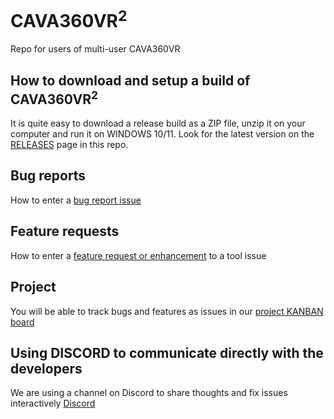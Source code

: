 # CAVA360VR<sup>2</sup>

Repo for users of multi-user CAVA360VR

## How to download and setup a build of CAVA360VR<sup>2</sup>

It is quite easy to download a release build as a ZIP file, unzip it on your computer and run it on WINDOWS 10/11. 
Look for the latest version on the [RELEASES](https://github.com/BigSoftVideo/CAVA360VR2.0/releases) page in this repo.

## Bug reports

How to enter a [bug report issue](https://github.com/BigSoftVideo/CAVA360VR2.0/issues/new/choose)

## Feature requests

How to enter a [feature request or enhancement](https://github.com/BigSoftVideo/CAVA360VR2.0/issues/new/choose) to a tool issue

## Project

You will be able to track bugs and features as issues in our [project KANBAN board](https://github.com/BigSoftVideo/CAVA360VR/projects/1)

## Using DISCORD to communicate directly with the developers

We are using a channel on Discord to share thoughts and fix issues interactively [Discord](https://discord.com/channels/732586315836817469/846814633105031180)
